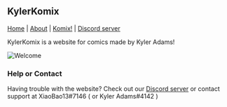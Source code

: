 ## KylerKomix

[Home](xiaobao13.github.io/KylerKomix/) | [About](xiaobao13.github.io/KylerKomix/) | [Komix!](xiaobao13.github.io/KylerKomix/Komix) | [Discord server](https://discord.gg/mgbny6Ebg4)

   KylerKomix is a website for comics made by Kyler Adams!
   
   ![Welcome](/KylerKomix/Images/Comics/welcome1.png)

### Help or Contact

Having trouble with the website? Check out our [Discord server](https://discord.gg/mgbny6Ebg4) or contact support at XiaoBao13#7146 ( or Kyler Adams#4142 )
